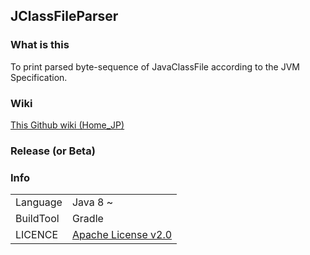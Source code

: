 ## JClassFileParser

### What is this

To print parsed byte-sequence of JavaClassFile according to the JVM Specification.

### Wiki

<!-- [This Github wiki](./wiki/Home.md) -->
[This Github wiki (Home_JP)](./wiki/Home_JP.md)

### Release (or Beta)

### Info

|||
| :-- | :-- |
| Language | Java 8 ~ |
| BuildTool | Gradle |
| LICENCE | [Apache License v2.0](./LICENCE) |
